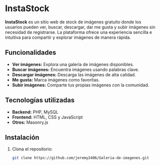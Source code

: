 # InstaStock

**InstaStock** es un sitio web de stock de imágenes gratuito donde los usuarios pueden ver, buscar, descargar, dar me gusta y subir imágenes sin necesidad de registrarse. La plataforma ofrece una experiencia sencilla e intuitiva para compartir y explorar imágenes de manera rápida.

## Funcionalidades

- **Ver imágenes:** Explora una galería de imágenes disponibles.
- **Buscar imágenes:** Encuentra imágenes usando palabras clave.
- **Descargar imágenes:** Descarga las imágenes de alta calidad.
- **Me gusta:** Marca imágenes como favoritas.
- **Subir imágenes:** Comparte tus propias imágenes con la comunidad.

## Tecnologías utilizadas

- **Backend:** PHP, MySQL
- **Frontend:** HTML, CSS y JavaScript
- **Otros:** Masonry.js

## Instalación

1. Clona el repositorio:
   ```bash
   git clone https://github.com/jeremy2406/Galeria-de-imagenes.git
